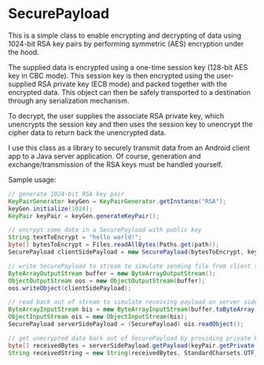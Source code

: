 # SecurePayload

This is a simple class to enable encrypting and decrypting of data using 1024-bit RSA key pairs by performing symmetric (AES) 
encryption under the hood.

The supplied data is encrypted using a one-time session key (128-bit AES key in CBC mode). This session key is then 
encrypted using the user-supplied RSA private key (ECB mode) and packed together with the encrypted data. This object can
then be safely transported to a destination through any serialization mechanism. 

To decrypt, the user supplies the associate RSA private key, which unencrypts the session key and then uses the session key 
to unencrypt the cipher data to return back the unencrypted data.

I use this class as a library to securely transmit data from an Android client app to a Java server application. Of course, 
generation and exchange/transmission of the RSA keys must be handled yourself.

Sample usage:
```java
// generate 1024-bit RSA key pair
KeyPairGenerator keyGen = KeyPairGenerator.getInstance("RSA");
keyGen.initialize(1024);
KeyPair keyPair = keyGen.generateKeyPair();

// encrypt some data in a SecurePayload with public key
String textToEncrypt = "hello world!";
byte[] bytesToEncrypt = Files.readAllBytes(Paths.get(path));
SecurePayload clientSidePayload = new SecurePayload(bytesToEncrypt, keyPair.getPublic());

// write SecurePayload to stream to simulate sending file from client to server 
ByteArrayOutputStream buffer = new ByteArrayOutputStream();
ObjectOutputStream oos = new ObjectOutputStream(buffer);
oos.writeObject(clientSidePayload);

// read back out of stream to simulate receiving payload on server side
ByteArrayInputStream bis = new ByteArrayInputStream(buffer.toByteArray());
ObjectInputStream ois = new ObjectInputStream(bis);
SecurePayload serverSidePayload = (SecurePayload) ois.readObject();

// get unecrypted data back out of SecurePayload by providing private key
byte[] receivedBytes = serverSidePayload.getPayload(keyPair.getPrivate());
String receivedString = new String(receivedBytes, StandardCharsets.UTF_8);
```
